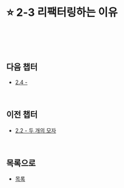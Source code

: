 # :star: 2-3 리팩터링하는 이유

<br>

<br>

<br>

## 다음 챕터

- [2.4 - ](https://github.com/Esoolgnah/Summary_of_Refactoring_2nd_Edition/blob/main/02_리팩터링_원칙/02_04_.md)

<br>

## 이전 챕터

- [2.2 - 두 개의 모자](https://github.com/Esoolgnah/Summary_of_Refactoring_2nd_Edition/blob/main/02_리팩터링_원칙/02_02_두_개의_모자.md)

<br>

## 목록으로

- [목록](https://github.com/Esoolgnah/Summary_of_Refactoring_2nd_Edition/blob/main/02_리팩터링_원칙/02_00_리팩터링_원칙.md)
